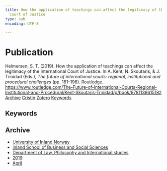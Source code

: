 ```yaml
---
title: How the application of teachings can affect the legitimacy of the International
  Court of Justice
type: pub
encoding: UTF-8

---
```

<h1>Publication</h1>
<article id="csl-bib-container-GVXCMDNI" class="csl-bib-container">
  <div class="csl-bib-body"> <div class="csl-entry">Helmersen, S. T. (2019). How the application of teachings can affect the legitimacy of the International Court of Justice. In A. Kent, N. Skoutaris, &#38; J. Trinidad (Eds.), <i>The future of international courts: regional, institutional and procedural challenges</i> (pp. 181–198). Routledge. <a href="https://www.routledge.com/The-Future-of-International-Courts-Regional-Institutional-and-Procedural/Kent-Skoutaris-Trinidad/p/book/9781138615182">https://www.routledge.com/The-Future-of-International-Courts-Regional-Institutional-and-Procedural/Kent-Skoutaris-Trinidad/p/book/9781138615182</a></div> </div>
  <div class="csl-bib-buttons">
    <a href="#taxonomy-article-GVXCMDNI" alt="archive" class="csl-bib-button">Archive</a>
    <a href="https://app.cristin.no/results/show.jsf?id=1694356" alt="Cristin" class="csl-bib-button">Cristin</a>
    <a href="http://zotero.org/groups/5881554/items/GVXCMDNI" alt="Zotero" class="csl-bib-button">Zotero</a>
    <a href="#keywords-article-GVXCMDNI" alt="keywords" class="csl-bib-button">Keywords</a>
  </div>
  <div id="csl-bib-meta-container-GVXCMDNI"></div>
</article>
<div id="csl-bib-meta-GVXCMDNI" class="csl-bib-meta">
  <article id="keywords-article-GVXCMDNI" class="keywords-article">
    <h1>Keywords</h1>
    
  </article>
  <article id="taxonomy-article-GVXCMDNI" class="taxonomy-article">
    <h1>Archive</h1>
    <ul>
      <li><a href="{{< params subfolder >}}en/archive/?key=3DCRN523">University of Inland Norway</a></li>
      <li><a href="{{< params subfolder >}}en/archive/?key=DU8Q9LN9">Inland School of Business and Social Sciences</a></li>
      <li><a href="{{< params subfolder >}}en/archive/?key=ITYAG68H">Department of Law, Philosophy and International studies</a></li>
      <li><a href="{{< params subfolder >}}en/archive/?key=R9ZTQLVS">2019</a></li>
      <li><a href="{{< params subfolder >}}en/archive/?key=R8NC9UC4">April</a></li>
    </ul>
  </article>
</div>
